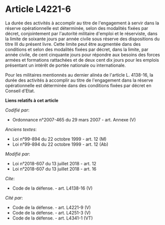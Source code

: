 # Article L4221-6

La durée des activités à accomplir au titre de l'engagement à servir dans la réserve opérationnelle est déterminée, selon des
modalités fixées par décret, conjointement par l'autorité militaire d'emploi et le réserviste, dans la limite de soixante
jours par année civile sous réserve des dispositions du titre III du présent livre. Cette limite peut être augmentée dans des
conditions et selon des modalités fixées par décret, dans la limite, par année civile, de cent cinquante jours pour répondre
aux besoins des forces armées et formations rattachées et de deux cent dix jours pour les emplois présentant un intérêt de
portée nationale ou internationale.

Pour les militaires mentionnés au dernier alinéa de l'article L. 4138-16, la durée des activités à accomplir au titre de
l'engagement dans la réserve opérationnelle est déterminée dans des conditions fixées par décret en Conseil d'Etat.

**Liens relatifs à cet article**

_Codifié par_:

  - Ordonnance n°2007-465 du 29 mars 2007 - art. Annexe (V)

_Anciens textes_:

  - Loi n°99-894 du 22 octobre 1999 - art. 12 (M)
  - Loi n°99-894 du 22 octobre 1999 - art. 12 (Ab)

_Modifié par_:

  - Loi n°2018-607 du 13 juillet 2018 - art. 12
  - Loi n°2018-607 du 13 juillet 2018 - art. 16

_Cite_:

  - Code de la défense. - art. L4138-16 (V)

_Cité par_:

  - Code de la défense. - art. L4221-9 (V)
  - Code de la défense. - art. L4251-3 (V)
  - Code de la défense. - art. L4341-1 (VT)
